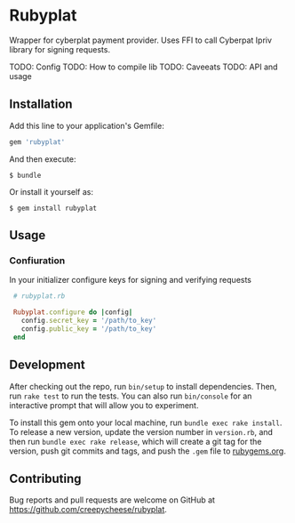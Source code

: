 # Rubyplat
Wrapper for cyberplat payment provider. Uses FFI to call Cyberpat Ipriv library for signing requests.

TODO: Config
TODO: How to compile lib
TODO: Caveeats
TODO: API and usage

## Installation

Add this line to your application's Gemfile:

```ruby
gem 'rubyplat'
```

And then execute:

    $ bundle

Or install it yourself as:

    $ gem install rubyplat

## Usage

### Confiuration

In your initializer configure keys for signing and verifying requests

```ruby
 # rubyplat.rb

 Rubyplat.configure do |config|
   config.secret_key = '/path/to_key'
   config.public_key = '/path/to_key'
 end

```

## Development

After checking out the repo, run `bin/setup` to install dependencies. Then, run `rake test` to run the tests. You can also run `bin/console` for an interactive prompt that will allow you to experiment.

To install this gem onto your local machine, run `bundle exec rake install`. To release a new version, update the version number in `version.rb`, and then run `bundle exec rake release`, which will create a git tag for the version, push git commits and tags, and push the `.gem` file to [rubygems.org](https://rubygems.org).

## Contributing

Bug reports and pull requests are welcome on GitHub at https://github.com/creepycheese/rubyplat.
